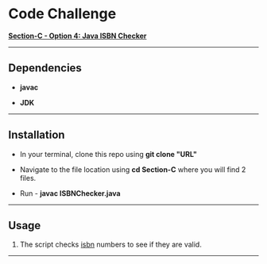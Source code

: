 # Code Challenge

**[Section-C - Option 4: Java ISBN Checker](https://github.com/hyperiondev-com/THT)**

---

## Dependencies

- **javac**

- **JDK**

---

## Installation

- In your terminal, clone this repo using **git clone "URL"**

- Navigate to the file location using **cd Section-C** where you will find 2 files.

- Run - **javac ISBNChecker.java**

---

## Usage

1. The script checks [isbn](https://en.wikipedia.org/wiki/International_Standard_Book_Number) numbers to see if they are valid.

---
